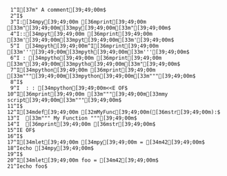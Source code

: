      1^I[37m" A comment[39;49;00m$
     2^I$
     3^I:[34mpy[39;49;00m [36mprint[39;49;00m [33m"[39;49;00m[33mpy[39;49;00m[33m"[39;49;00m$
     4^I::[34mpyt[39;49;00m [36mprint[39;49;00m [33m'[39;49;00m[33mpyt[39;49;00m[33m'[39;49;00m$
     5^I  [34mpyth[39;49;00m^I[36mprint[39;49;00m [33m'''[39;49;00m[33mpyth[39;49;00m[33m'''[39;49;00m$
     6^I : [34mpytho[39;49;00m [36mprint[39;49;00m [33m"[39;49;00m[33mpytho[39;49;00m[33m"[39;49;00m$
     7^I[34mpython[39;49;00m [36mprint[39;49;00m [33m"""[39;49;00m[33mpython[39;49;00m[33m"""[39;49;00m$
     8^I$
     9^I  : : [34mpython[39;49;00m<<E OF$
    10^I[36mprint[39;49;00m [33m"""[39;49;00m[33mmy script[39;49;00m[33m"""[39;49;00m$
    11^I$
    12^I[34mdef[39;49;00m [32mMyFunc[39;49;00m([36mstr[39;49;00m):$
    13^I  [33m""" My Function """[39;49;00m$
    14^I  [36mprint[39;49;00m [36mstr[39;49;00m$
    15^IE OF$
    16^I$
    17^I[34mlet[39;49;00m [34mpy[39;49;00m = [34m42[39;49;00m$
    18^Iecho [34mpy[39;49;00m$
    19^I$
    20^I[34mlet[39;49;00m foo = [34m42[39;49;00m$
    21^Iecho foo$
